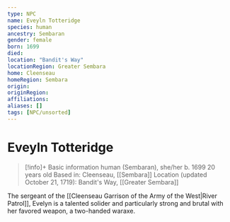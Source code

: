 ```yaml
---
type: NPC
name: Eveyln Totteridge
species: human
ancestry: Sembaran
gender: female
born: 1699
died: 
location: "Bandit's Way"
locationRegion: Greater Sembara
home: Cleenseau
homeRegion: Sembara
origin:
originRegion:
affiliations: 
aliases: []
tags: [NPC/unsorted]
---
```


# Eveyln Totteridge
>[!info]+ Basic information
>human (Sembaran), she/her
>b. 1699
>20 years old
>Based in: Cleenseau, [[Sembara]]
>Location (updated October 21, 1719): Bandit's Way, [[Greater Sembara]]

The sergeant of the [[Cleenseau Garrison of the Army of the West|River Patrol]], Evelyn is a talented solider and particularly strong and brutal with her favored weapon, a two-handed waraxe.